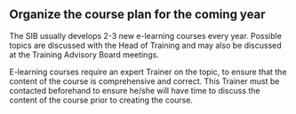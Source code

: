 

## Organize the course plan for the coming year 

The SIB usually develops 2-3 new e-learning courses every year. Possible topics are discussed with the Head of Training and may also be discussed at the Training Advisory Board meetings. 

 

E-learning courses require an expert Trainer on the topic, to ensure that the content of the course is comprehensive and correct. This Trainer must be contacted beforehand to ensure he/she will have time to discuss the content of the course prior to creating the course. 

 

 